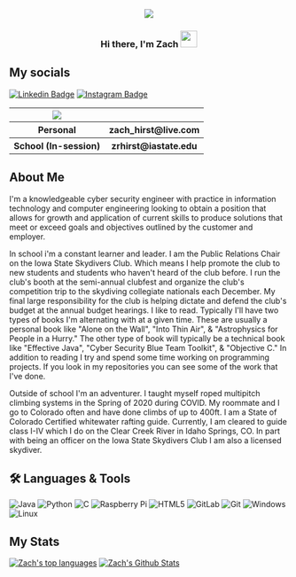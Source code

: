 <div id="header" align="center">
  <img src="https://media.giphy.com/media/zXmbOaTpbY6mA/giphy.gif"/>
 
  <h3>Hi there, I'm Zach <img src="https://media.giphy.com/media/hvRJCLFzcasrR4ia7z/giphy.gif" width="30px"/></h3>
</div>

<h2>My socials</h2>

[![Linkedin Badge](https://img.shields.io/badge/-LinkedIn-0e76a8?style=flat-center&logo=Linkedin&logoColor=white)](https://www.linkedin.com/in/zach-hirst/)
[![Instagram Badge](https://img.shields.io/badge/-Instagram-e4405f?style=flat-center&logo=Instagram&logoColor=white)](https://instagram.com/zach.hirst)

<table> 
  <tr>
    <th><img src="https://img.shields.io/badge/-Microsoft_Outlook-0078D4?style=flat-center&logo=microsoft-outlook&logoColor=white"/></th>
    <th> </th>
  </tr>
  <tr>
    <th>Personal</th>
    <th>zach_hirst@live.com</th>
  </tr>
  <tr>
    <th>School (In-session)</th> 
    <th>zrhirst@iastate.edu</th>
  </tr>
 </table>

<h2>About Me</h2> 

<p>
I'm a knowledgeable cyber security engineer with practice in information technology and computer
engineering looking to obtain a position that allows for growth and application of current skills to
produce solutions that meet or exceed goals and objectives outlined by the customer and employer.

In school i'm a constant learner and leader. I am the Public Relations Chair on the Iowa State Skydivers Club. Which means I help promote the club to new students and students who haven't heard of the club before. I run the club's booth at the semi-annual clubfest and organize the club's competition trip to the skydiving collegiate nationals each December. My final large responsibility for the club is helping dictate and defend the club's budget at the annual budget hearings. I like to read. Typically I'll have two types of books I'm alternating with at a given time. These are usually a personal book like "Alone on the Wall", "Into Thin Air", & "Astrophysics for People in a Hurry." The other type of book will typically be a technical book like "Effective Java", "Cyber Security Blue Team Toolkit", & "Objective C." In addition to reading I try and spend some time working on programming projects. If you look in my repositories you can see some of the work that I've done. 

Outside of school I'm an adventurer. I taught myself roped multipitch climbing systems in the Spring of 2020 during COVID. My roommate and I 
go to Colorado often and have done climbs of up to 400ft. I am a State of Colorado Certified whitewater rafting guide. 
Currently, I am cleared to guide class I-IV which I do on the Clear Creek River in Idaho Springs, CO. In part with being an officer on the Iowa State Skydivers Club
I am also a licensed skydiver. 
</p>

<h2>🛠️ Languages & Tools</h2>

![Java](https://img.shields.io/badge/java-%23ED8B00.svg?style=for-the-badge&logo=java&logoColor=white)
![Python](https://img.shields.io/badge/python-3670A0?style=for-the-badge&logo=python&logoColor=ffdd54)
![C](https://img.shields.io/badge/c-%2300599C.svg?style=for-the-badge&logo=c&logoColor=white)
![Raspberry Pi](https://img.shields.io/badge/-RaspberryPi-C51A4A?style=for-the-badge&logo=Raspberry-Pi)
![HTML5](https://img.shields.io/badge/html5-%23E34F26.svg?style=for-the-badge&logo=html5&logoColor=white)
![GitLab](https://img.shields.io/badge/gitlab-%23181717.svg?style=for-the-badge&logo=gitlab&logoColor=white)
![Git](https://img.shields.io/badge/git-%23F05033.svg?style=for-the-badge&logo=git&logoColor=white)
![Windows](https://img.shields.io/badge/Windows-0078D6?style=for-the-badge&logo=windows&logoColor=white)
![Linux](https://img.shields.io/badge/Linux-FCC624?style=for-the-badge&logo=linux&logoColor=black)

<h2>My Stats</h2>

[![Zach's top languages](https://github-readme-stats.vercel.app/api/top-langs/?username=zachroberthirst&hide=html&theme=blue-green)](https://github.com/zachroberthirst/github-readme-stats)
[![Zach's Github Stats](https://github-readme-stats.vercel.app/api?username=zachroberthirst&theme=blue-green)](https://github.com/zachroberthirst)
